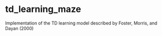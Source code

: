 # td_learning_maze
Implementation of the TD learning model described by Foster, Morris, and Dayan (2000)
